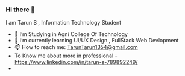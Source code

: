 ### Hi there 👋

I am Tarun S , Information Technology Student 

- 🔭 I’m Studying in Agni College Of Technology 
- 🌱 I’m currently learning UI/UX Design , FullStack Web Devlopment  
- 📫 How to reach me: TarunTarun1354@gmail.com
-  To Know me about more in professional - https://www.linkedin.com/in/tarun-s-789892249/
-   
